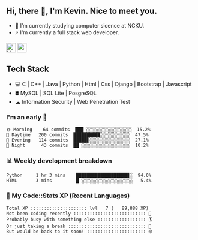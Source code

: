 ## Hi, there 👋, I'm Kevin. Nice to meet you.

- 🌱 I’m currently studying computer sicence at NCKU.
- ⚡ I'm currently a full stack web developer.

<a href="https://www.linkedin.com/in/kevin12686/"><img alt="LinkedIn" src="https://img.shields.io/badge/linkedin%20-%230077B5.svg?&style=for-the-badge&logo=linkedin&logoColor=white" height=25></a>
<a href="https://www.instagram.com/kevin12686/"><img src="https://img.shields.io/badge/instagram-3f729b?&style=for-the-badge&logo=instagram&logoColor=white" height=25></a>

## Tech Stack

* 💻 C | C++ | Java | Python | Html | Css | Django | Bootstrap | Javascript
* 🛢️ MySQL | SQL Lite | PosgreSQL
* ☁ Information Security | Web Penetration Test

### I'm an early 🐤

<!-- early_bird start -->

```text
🌞 Morning    64 commits  ███▏░░░░░░░░░░░░░░░░░  15.2%
🌆 Daytime   200 commits  █████████▉░░░░░░░░░░░  47.5%
🌃 Evening   114 commits  █████▋░░░░░░░░░░░░░░░  27.1%
🌙 Night      43 commits  ██▏░░░░░░░░░░░░░░░░░░  10.2%
```

<!-- early_bird end -->

### 📊 Weekly development breakdown

<!-- code_time start -->

```text
Python     1 hr 3 mins    ███████████████████▊░  94.6%
HTML       3 mins         █▏░░░░░░░░░░░░░░░░░░░   5.4%
```

<!-- code_time end -->

### 🧰 My Code::Stats XP (Recent Languages)

<!-- codestats start -->

```text
Total XP ::::::::::::::::::::: lvl   7 (   89,888 XP) 
Not been coding recently ::::::::::::::::::::::::::: 🙈
Probably busy with something else :::::::::::::::::: 🗓
Or just taking a break ::::::::::::::::::::::::::::: 🌴
But would be back to it soon! :::::::::::::::::::::: 🤓
```

<!-- codestats end -->
